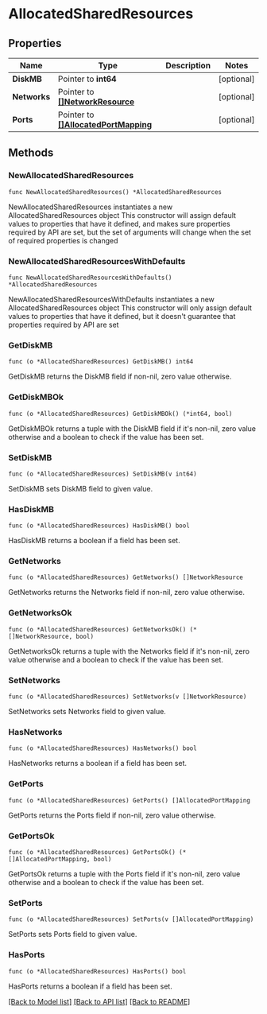 # AllocatedSharedResources

## Properties

Name | Type | Description | Notes
------------ | ------------- | ------------- | -------------
**DiskMB** | Pointer to **int64** |  | [optional] 
**Networks** | Pointer to [**[]NetworkResource**](NetworkResource.md) |  | [optional] 
**Ports** | Pointer to [**[]AllocatedPortMapping**](AllocatedPortMapping.md) |  | [optional] 

## Methods

### NewAllocatedSharedResources

`func NewAllocatedSharedResources() *AllocatedSharedResources`

NewAllocatedSharedResources instantiates a new AllocatedSharedResources object
This constructor will assign default values to properties that have it defined,
and makes sure properties required by API are set, but the set of arguments
will change when the set of required properties is changed

### NewAllocatedSharedResourcesWithDefaults

`func NewAllocatedSharedResourcesWithDefaults() *AllocatedSharedResources`

NewAllocatedSharedResourcesWithDefaults instantiates a new AllocatedSharedResources object
This constructor will only assign default values to properties that have it defined,
but it doesn't guarantee that properties required by API are set

### GetDiskMB

`func (o *AllocatedSharedResources) GetDiskMB() int64`

GetDiskMB returns the DiskMB field if non-nil, zero value otherwise.

### GetDiskMBOk

`func (o *AllocatedSharedResources) GetDiskMBOk() (*int64, bool)`

GetDiskMBOk returns a tuple with the DiskMB field if it's non-nil, zero value otherwise
and a boolean to check if the value has been set.

### SetDiskMB

`func (o *AllocatedSharedResources) SetDiskMB(v int64)`

SetDiskMB sets DiskMB field to given value.

### HasDiskMB

`func (o *AllocatedSharedResources) HasDiskMB() bool`

HasDiskMB returns a boolean if a field has been set.

### GetNetworks

`func (o *AllocatedSharedResources) GetNetworks() []NetworkResource`

GetNetworks returns the Networks field if non-nil, zero value otherwise.

### GetNetworksOk

`func (o *AllocatedSharedResources) GetNetworksOk() (*[]NetworkResource, bool)`

GetNetworksOk returns a tuple with the Networks field if it's non-nil, zero value otherwise
and a boolean to check if the value has been set.

### SetNetworks

`func (o *AllocatedSharedResources) SetNetworks(v []NetworkResource)`

SetNetworks sets Networks field to given value.

### HasNetworks

`func (o *AllocatedSharedResources) HasNetworks() bool`

HasNetworks returns a boolean if a field has been set.

### GetPorts

`func (o *AllocatedSharedResources) GetPorts() []AllocatedPortMapping`

GetPorts returns the Ports field if non-nil, zero value otherwise.

### GetPortsOk

`func (o *AllocatedSharedResources) GetPortsOk() (*[]AllocatedPortMapping, bool)`

GetPortsOk returns a tuple with the Ports field if it's non-nil, zero value otherwise
and a boolean to check if the value has been set.

### SetPorts

`func (o *AllocatedSharedResources) SetPorts(v []AllocatedPortMapping)`

SetPorts sets Ports field to given value.

### HasPorts

`func (o *AllocatedSharedResources) HasPorts() bool`

HasPorts returns a boolean if a field has been set.


[[Back to Model list]](../README.md#documentation-for-models) [[Back to API list]](../README.md#documentation-for-api-endpoints) [[Back to README]](../README.md)


